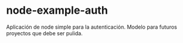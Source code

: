 # node-example-auth

Aplicación de node simple para la autenticación. Modelo para futuros proyectos que debe ser pulida.
